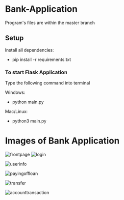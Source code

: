 # Bank-Application 
Program's files are within the master branch

## Setup
Install all dependencies:
- pip install -r requirements.txt   

### To start Flask Application
Type the following command into terminal

Windows:
- python main.py   

Mac/Linux:
- python3 main.py  


# Images of Bank Application

![frontpage](https://github.com/darrencodes0/MyBank-App/assets/126924973/edfc009c-bf18-4224-b4cb-08b0fb4da42f)
![login](https://github.com/darrencodes0/MyBank-App/assets/126924973/2b03dc8e-897c-44aa-8b5a-147d095d76c4)

![userinfo](https://github.com/darrencodes0/MyBank-App/assets/126924973/89d22453-b259-4a81-a008-0024d21f6858)


![payingoffloan](https://github.com/darrencodes0/MyBank-App/assets/126924973/5d31c881-4acd-46fb-aa87-240a9cc6dd65)

![transfer](https://github.com/darrencodes0/MyBank-App/assets/126924973/431b3f84-6de4-4993-90f4-8e4f2503d3f4)


![accounttransaction](https://github.com/darrencodes0/MyBank-App/assets/126924973/f10f238c-7d61-41b8-8530-c6cb195002a1)

